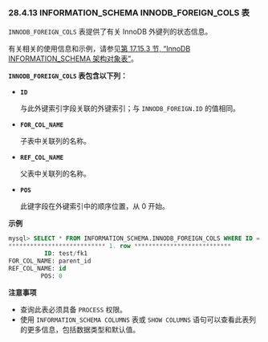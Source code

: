 ### 28.4.13 INFORMATION_SCHEMA INNODB_FOREIGN_COLS 表

`INNODB_FOREIGN_COLS` 表提供了有关 InnoDB 外键列的状态信息。

有关相关的使用信息和示例，请参见[第 17.15.3 节, “InnoDB INFORMATION_SCHEMA 架构对象表”](#innodb-information-schema-schema-object-tables)。

**`INNODB_FOREIGN_COLS` 表包含以下列：**

- **`ID`**
  
  与此外键索引字段关联的外键索引；与 `INNODB_FOREIGN.ID` 的值相同。
  
- **`FOR_COL_NAME`**
  
  子表中关联列的名称。
  
- **`REF_COL_NAME`**
  
  父表中关联列的名称。
  
- **`POS`**
  
  此键字段在外键索引中的顺序位置，从 0 开始。

**示例**

```sql
mysql> SELECT * FROM INFORMATION_SCHEMA.INNODB_FOREIGN_COLS WHERE ID = 'test/fk1'\G
*************************** 1. row ***************************
          ID: test/fk1
FOR_COL_NAME: parent_id
REF_COL_NAME: id
         POS: 0
```

**注意事项**

- 查询此表必须具备 `PROCESS` 权限。
- 使用 `INFORMATION_SCHEMA COLUMNS` 表或 `SHOW COLUMNS` 语句可以查看此表列的更多信息，包括数据类型和默认值。